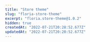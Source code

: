 ```yaml
---
title: "Store theme"
slug: "floria-store-theme"
excerpt: "floria.store-theme@1.0.2"
hidden: true
createdAt: "2022-07-21T20:28:52.677Z"
updatedAt: "2022-07-21T20:28:52.677Z"
---
```

